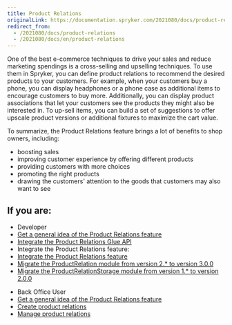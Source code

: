 ```yaml
---
title: Product Relations
originalLink: https://documentation.spryker.com/2021080/docs/product-relations
redirect_from:
  - /2021080/docs/product-relations
  - /2021080/docs/en/product-relations
---
```


One of the best e-commerce techniques to drive your sales and reduce marketing spendings is a cross-selling and upselling techniques. To use them in Spryker, you can define product relations to recommend the desired products to your customers. For example, when your customers buy a phone, you can display headphones or a phone case as additional items to encourage customers to buy more. Additionally, you can display product associations that let your customers see the products they might also be interested in. To up-sell items, you can build a set of suggestions to offer upscale product versions or additional fixtures to maximize the cart value. 

To summarize, the Product Relations feature brings a lot of benefits to shop owners, including:

* boosting sales 
* improving customer experience by offering different products
* providing customers with more choices
* promoting the right products
* drawing the customers' attention to the goods that customers may also want to see

## If you are:

<div class="mr-container">
    <div class="mr-list-container">
        <!-- col1 -->
        <div class="mr-col">
            <ul class="mr-list mr-list-green">
                <li class="mr-title">Developer</li>
                <li><a href="https://documentation.spryker.com/docs/product-relations-feature-overview" class="mr-link">Get a general idea of the Product Relations feature</a></li>
                <li><a href="https://documentation.spryker.com/docs/glue-api-product-relations-feature-integration" class="mr-link">Integrate the Product Relations Glue API</a></li>
                <li>Integrate the Product Relations feature:</li>
                  <li><a href="https://documentation.spryker.com/docs/product-relations-feature-integration" class="mr-link">Integrate the Product Relations feature</a></li>
                <li><a href="https://documentation.spryker.com/docs/migration-guide-productrelation#upgrading-from-version-2---to-3-0-0" class="mr-link">Migrate the ProductRelation module from version 2.* to version 3.0.0</a></li>
                                <li><a href="https://documentation.spryker.com/docs/migration-guide-productrelationstorage#upgrading-from-version-1---to-2-0-0" class="mr-link">Migrate the ProductRelationStorage module from version 1.* to version 2.0.0</a></li>
            </ul>
        </div>
 <!-- col2 -->
        <div class="mr-col">
            <ul class="mr-list mr-list-blue">
                <li class="mr-title"> Back Office User</li>
                                <li><a href="https://documentation.spryker.com/docs/product-relations-feature-overview" class="mr-link">Get a general idea of the Product Relations feature</a></li>
                <li><a href="https://documentation.spryker.com/docs/creating-a-product-relation" class="mr-link">Create product relations</a></li>
                 <li><a href="https://documentation.spryker.com/docs/managing-product-relations" class="mr-link">Manage product relations</a></li>
            </ul>
        </div>
           </div>  
     </div>
